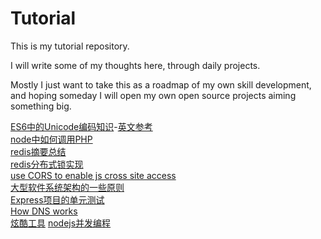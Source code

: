 # Tutorial

This is my tutorial repository.

I will write some of my thoughts here, through daily projects.

Mostly I just want to take this as a roadmap of my own skill development, and hoping someday I will open my own open source projects aiming something big.

[ES6中的Unicode编码知识](https://github.com/morfies/tutorial/wiki/ES6%E4%B8%AD%E7%9A%84Unicode%E7%BC%96%E7%A0%81%E7%9F%A5%E8%AF%86)-[英文参考](https://github.com/nzakas/understandinges6/blob/master/manuscript/02-Strings-and-Regular-Expressions.md)  
[node中如何调用PHP](https://github.com/morfies/tutorial/wiki/node%E4%B8%AD%E5%A6%82%E4%BD%95%E8%B0%83%E7%94%A8PHP%E7%A8%8B%E5%BA%8F)  
[redis摘要总结](https://github.com/morfies/tutorial/wiki/redis-%E6%91%98%E8%A6%81%E6%80%BB%E7%BB%93)  
[redis分布式锁实现](https://github.com/morfies/tutorial/wiki/Redis%E5%88%86%E5%B8%83%E5%BC%8F%E9%94%81%E7%9A%84%E5%AE%9E%E7%8E%B0)  
[use CORS to enable js cross site access](https://github.com/morfies/tutorial/blob/node-lyn/doc/%E5%85%B3%E4%BA%8ECORS.md)  
[大型软件系统架构的一些原则](https://github.com/morfies/tutorial/wiki/%E5%A4%A7%E5%9E%8B%E8%BD%AF%E4%BB%B6%E7%B3%BB%E7%BB%9F%E6%9E%B6%E6%9E%84%E7%9A%84%E4%B8%80%E4%BA%9B%E5%8E%9F%E5%88%99)  
[Express项目的单元测试](https://github.com/morfies/tutorial/blob/node-lyn/doc/Express%E9%A1%B9%E7%9B%AE%E7%9A%84%E5%8D%95%E5%85%83%E6%B5%8B%E8%AF%95)  
[How DNS works](https://github.com/morfies/tutorial/blob/node-lyn/doc/How-DNS-works.md)  
[炫酷工具]()
[nodejs并发编程](https://github.com/morfies/tutorial/blob/node-lyn/code/node%20concurrency.md)

